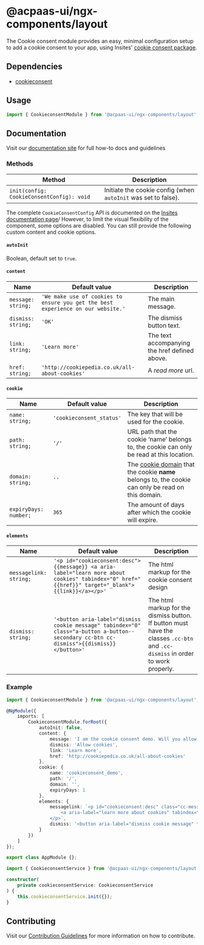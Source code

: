 # @acpaas-ui/ngx-components/layout

The Cookie consent module provides an easy, minimal configuration setup to add a cookie consent to your app, using Insites' [cookie consent package](https://cookieconsent.insites.com).

## Dependencies

- [cookieconsent](https://cookieconsent.insites.com)

## Usage

```typescript
import { CookieconsentModule } from '@acpaas-ui/ngx-components/layout';
```

## Documentation

Visit our [documentation site](https://acpaas-ui.digipolis.be/) for full how-to docs and guidelines

### Methods

| Method         | Description |
| -----------    | -------------------------- |
| `init(config: CookieConsentConfig): void` | Initiate the cookie config (when `autoInit` was set to false). |

The complete `CookieConsentConfig` API is documented on the [Insites documentation page](https://cookieconsent.insites.com/documentation/javascript-api/)/ However, to limit the visual flexibility of the component, some options are disabled. You can still provide the following custom content and cookie options.

#### `autoInit`

Boolean, default set to `true`.

#### `content`

| Name         | Default value | Description |
| -----------  | ------ | -------------------------- |
| `message: string;` | `'We make use of cookies to ensure you get the best experience on our website.'` | The main message. |
| `dismiss: string;` | `'OK'` | The dismiss button text. |
| `link: string;` | `'Learn more'` | The text accompanying the href defined above. |
| `href: string;` | `'http://cookiepedia.co.uk/all-about-cookies'` | A *read more* url. |

#### `cookie`

| Name         | Default value | Description |
| -----------  | ------ | -------------------------- |
| `name: string;` | `'cookieconsent_status'` | The key that will be used for the cookie. |
| `path: string;` | `'/'` | URL path that the cookie ‘name’ belongs to, the cookie can only be read at this location. |
| `domain: string;` | `''` | The [cookie domain](http://erik.io/blog/2014/03/04/definitive-guide-to-cookie-domains/) that the cookie **name** belongs to, the cookie can only be read on this domain. |
| `expiryDays: number;` | `365` | The amount of days after which the cookie will expire. |

#### `elements`

| Name         | Default value | Description |
| -----------  | ------ | -------------------------- |
| `messagelink: string;` | `'<p id="cookieconsent:desc">{{message}} <a aria-label="learn more about cookies" tabindex="0" href="{{href}}" target="_blank">{{link}}</a></p>'` | The html markup for the cookie consent design |
| `dismiss: string;` | `'<button aria-label="dismiss cookie message" tabindex="0" class="a-button a-button--secondary cc-btn cc-dismiss">{{dismiss}}</button>'` | The html markup for the dismiss button. If button must have the classes `.cc-btn` and `.cc-dismiss` in order to work properly. |

### Example

```typescript
import { CookieconsentModule } from '@acpaas-ui/ngx-components/layout';

@NgModule({
    imports: [
        CookieconsentModule.forRoot({
            autoInit: false,
            content: {
                message: 'I am the cookie consent demo. Will you allow my cookies?',
                dismiss: 'Allow cookies',
                link: 'Learn more',
                href: 'http://cookiepedia.co.uk/all-about-cookies'
            },
            cookie: {
                name: 'cookieconsent_demo',
                path: '/',
                domain: '',
                expiryDays: 1
            },
            elements: {
                messagelink: `<p id="cookieconsent:desc" class="cc-message">{{message}}
                    <a aria-label="learn more about cookies" tabindex="0" href="{{href}}" target="_blank" class="cc-link">{{link}}</a>
                </p>`,
                dismiss: '<button aria-label="dismiss cookie message" tabindex="0" class="a-button a-button--secondary cc-btn cc-dismiss">{{dismiss}}</button>'
            }
        })
    ]
});

export class AppModule {};
```

```typescript
import { CookieconsentService } from '@acpaas-ui/ngx-components/layout';

constructor(
    private cookieconsentService: CookieconsentService
) {
    this.cookieconsentService.init({});
}
```

## Contributing

Visit our [Contribution Guidelines](../../../../../CONTRIBUTING.md) for more information on how to contribute.
